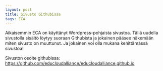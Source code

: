 ```yaml
---
layout: post
title: Sivusto Githubissa
tags: ECA
---
```


Aikaisemmin ECA on käyttänyt Wordpress-pohjaista sivustoa.
Tällä uudella sivustolla sisältö löytyy suoraan Githubista ja jokainen pääsee näkemään
miten sivusto on muuttunut. Ja jokainen voi olla mukana kehittämässä sivustoa!

Sivuston osoite githubissa: <a href="https://github.com/educloudalliance/educloudalliance.github.io">https://github.com/educloudalliance/educloudalliance.github.io</a>

